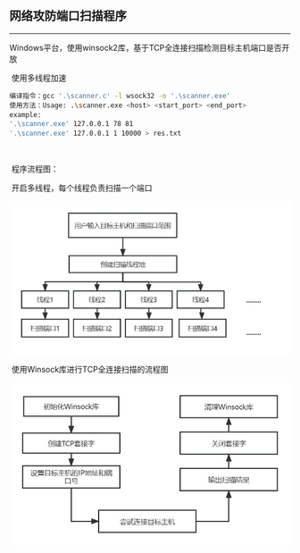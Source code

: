 ## 网络攻防端口扫描程序

----

​	Windows平台，使用winsock2库，基于TCP全连接扫描检测目标主机端口是否开放

​	使用多线程加速

```bash
编译指令：gcc '.\scanner.c' -l wsock32 -o '.\scanner.exe'
使用方法：Usage: .\scanner.exe <host> <start_port> <end_port>
example:
'.\scanner.exe' 127.0.0.1 78 81
'.\scanner.exe' 127.0.0.1 1 10000 > res.txt
```

​	

​	程序流程图：

​		开启多线程，每个线程负责扫描一个端口

![多线程](https://github.com/dhcpack/port-scanner/blob/main/image/%E7%BA%BF%E7%A8%8B.jpg)

​		使用Winsock库进行TCP全连接扫描的流程图

![全连接扫描](https://github.com/dhcpack/port-scanner/blob/main/image/%E8%BF%9E%E6%8E%A5.jpg)